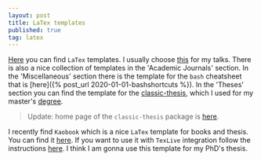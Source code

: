 ```yaml
---
layout: post
title: LaTex templates
published: true
tag: latex
---
```




[Here](https://www.latextemplates.com/) you can find `LaTex` templates. I usually choose [this](https://www.latextemplates.com/template/focus-presentation) for my talks. There is also a nice collection of templates in the 'Academic Journals' section. In the 'Miscellaneous' section there is the template for the `bash` cheatsheet that is [here]({% post_url 2020-01-01-bashshortcuts %}).  In the 'Theses' section you can find the template for the [classic-thesis](https://www.latextemplates.com/template/classicthesis-typographic-thesis), which I used for my master's [degree](https://github.com/murpholinox/tesis_maestria). 

> Update: home page of the `classic-thesis` package is [here](https://bitbucket.org/amiede/classicthesis/wiki/Home).

I recently find `Kaobook` which is a nice `LaTex` template for books and thesis. You can find it [here](https://github.com/fmarotta/kaobook). If you want to use it with `TexLive` integration follow the instructions [here](https://github.com/fmarotta/kaobook/tree/master/instructions/texlive_integration). I think I am gonna use this template for my PhD's thesis.


